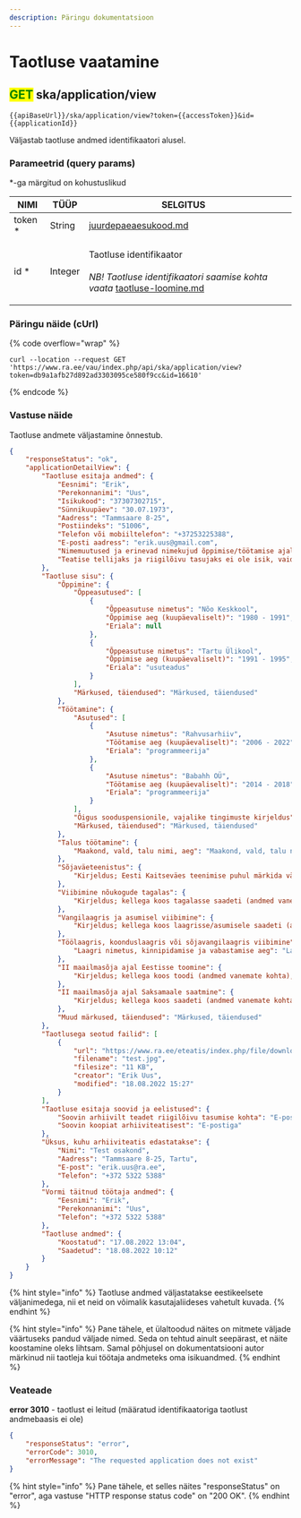 ```yaml
---
description: Päringu dokumentatsioon
---
```


# Taotluse vaatamine

## <mark style="color:green;">GET</mark> ska/application/view

```
{{apiBaseUrl}}/ska/application/view?token={{accessToken}}&id={{applicationId}}
```

Väljastab taotluse andmed identifikaatori alusel.

### Parameetrid (query params)

\*-ga märgitud on kohustuslikud

| NIMI     | TÜÜP    | SELGITUS                                                                                                                                                                    |   |
| -------- | ------- | --------------------------------------------------------------------------------------------------------------------------------------------------------------------------- | - |
| token \* | String  | [juurdepaeaesukood.md](../../juurdepaeaesukood.md "mention")                                                                                                                |   |
| id \*    | Integer | <p>Taotluse identifikaator<br><br><em>NB! Taotluse identifikaatori saamise kohta vaata</em> <a data-mention href="taotluse-loomine.md">taotluse-loomine.md</a><em></em></p> |   |

### Päringu näide (cUrl)

{% code overflow="wrap" %}
```shell
curl --location --request GET 'https://www.ra.ee/vau/index.php/api/ska/application/view?token=db9a1afb27d892ad3303095ce580f9cc&id=16610'
```
{% endcode %}

### Vastuse näide

Taotluse andmete väljastamine õnnestub.&#x20;

```json
{
    "responseStatus": "ok",
    "applicationDetailView": {
        "Taotluse esitaja andmed": {
            "Eesnimi": "Erik",
            "Perekonnanimi": "Uus",
            "Isikukood": "37307302715",
            "Sünnikuupäev": "30.07.1973",
            "Aadress": "Tammsaare 8-25",
            "Postiindeks": "51006",
            "Telefon või mobiiltelefon": "+37253225388",
            "E-posti aadress": "erik.uus@gmail.com",
            "Nimemuutused ja erinevad nimekujud õppimise/töötamise ajal": "Uks, Uss",
            "Teatise tellijaks ja riigilõivu tasujaks ei ole isik, vaid": "Test osakond"
        },
        "Taotluse sisu": {
            "Õppimine": {
                "Õppeasutused": [
                    {
                        "Õppeasutuse nimetus": "Nõo Keskkool",
                        "Õppimise aeg (kuupäevaliselt)": "1980 - 1991",
                        "Eriala": null
                    },
                    {
                        "Õppeasutuse nimetus": "Tartu Ülikool",
                        "Õppimise aeg (kuupäevaliselt)": "1991 - 1995",
                        "Eriala": "usuteadus"
                    }
                ],
                "Märkused, täiendused": "Märkused, täiendused"
            },
            "Töötamine": {
                "Asutused": [
                    {
                        "Asutuse nimetus": "Rahvusarhiiv",
                        "Töötamise aeg (kuupäevaliselt)": "2006 - 2022",
                        "Eriala": "programmeerija"
                    },
                    {
                        "Asutuse nimetus": "Babahh OÜ",
                        "Töötamise aeg (kuupäevaliselt)": "2014 - 2018",
                        "Eriala": "programmeerija"
                    }
                ],
                "Õigus sooduspensionile, vajalike tingimuste kirjeldus": "Õigus sooduspensionile, vajalike tingimuste kirjeldus",
                "Märkused, täiendused": "Märkused, täiendused"
            },
            "Talus töötamine": {
                "Maakond, vald, talu nimi, aeg": "Maakond, vald, talu nimi, aeg"
            },
            "Sõjaväeteenistus": {
                "Kirjeldus; Eesti Kaitseväes teenimise puhul märkida väeosa ja teenimise aeg, Saksa sõjaväes teenimise puhul kõik teadaolevad andmed": "Kirjeldus; Eesti Kaitseväes teenimise puhul märkida väeosa ja teenimise aeg, Saksa sõjaväes teenimise puhul kõik teadaolevad andmed"
            },
            "Viibimine nõukogude tagalas": {
                "Kirjeldus; kellega koos tagalasse saadeti (andmed vanemate kohta) ja märkida kõik teadaolevad andmed": "Kirjeldus; kellega koos tagalasse saadeti (andmed vanemate kohta) ja märkida kõik teadaolevad andmed"
            },
            "Vangilaagris ja asumisel viibimine": {
                "Kirjeldus; kellega koos laagrisse/asumisele saadeti (andmed vanemate kohta), millal ja kelle poolt karistatud, karistuse kandmise aeg ja koht, vabanemise aeg": "Kirjeldus; kellega koos laagrisse/asumisele saadeti (andmed vanemate kohta), millal ja kelle poolt karistatud, karistuse kandmise aeg ja koht, vabanemise aeg"
            },
            "Töölaagris, koonduslaagris või sõjavangilaagris viibimine": {
                "Laagri nimetus, kinnipidamise ja vabastamise aeg": "Laagri nimetus, kinnipidamise ja vabastamise aeg"
            },
            "II maailmasõja ajal Eestisse toomine": {
                "Kirjeldus; kellega koos toodi (andmed vanemate kohta), toomise aeg ja koht, laagrite nimed ja kinnipidamisaeg, kuhu suunati elama ja tööle": "Kirjeldus; kellega koos toodi (andmed vanemate kohta), toomise aeg ja koht, laagrite nimed ja kinnipidamisaeg, kuhu suunati elama ja tööle"
            },
            "II maailmasõja ajal Saksamaale saatmine": {
                "Kirjeldus; kellega koos saadeti (andmed vanemate kohta), kust ja millal saadeti, laagrite nimed, töökohad Saksamaal, Eestisse naasmise aeg ja koht": "Kirjeldus; kellega koos saadeti (andmed vanemate kohta), kust ja millal saadeti, laagrite nimed, töökohad Saksamaal, Eestisse naasmise aeg ja koht"
            },
            "Muud märkused, täiendused": "Märkused, täiendused"
        },
        "Taotlusega seotud failid": [
            {
                "url": "https://www.ra.ee/eteatis/index.php/file/download?code=yD0FmubzIzi8BAj8",
                "filename": "test.jpg",
                "filesize": "11 KB",
                "creator": "Erik Uus",
                "modified": "18.08.2022 15:27"
            }
        ],
        "Taotluse esitaja soovid ja eelistused": {
            "Soovin arhiivilt teadet riigilõivu tasumise kohta": "E-postiga",
            "Soovin koopiat arhiiviteatisest": "E-postiga"
        },
        "Üksus, kuhu arhiiviteatis edastatakse": {
            "Nimi": "Test osakond",
            "Aadress": "Tammsaare 8-25, Tartu",
            "E-post": "erik.uus@ra.ee",
            "Telefon": "+372 5322 5388"
        },
        "Vormi täitnud töötaja andmed": {
            "Eesnimi": "Erik",
            "Perekonnanimi": "Uus",
            "Telefon": "+372 5322 5388"
        },
        "Taotluse andmed": {
            "Koostatud": "17.08.2022 13:04",
            "Saadetud": "18.08.2022 10:12"
        }
    }
}
```

{% hint style="info" %}
Taotluse andmed väljastatakse eestikeelsete väljanimedega, nii et neid on võimalik kasutajaliideses vahetult kuvada.
{% endhint %}

{% hint style="info" %}
Pane tähele, et ülaltoodud näites on mitmete väljade väärtuseks pandud väljade nimed. Seda on tehtud ainult seepärast, et näite koostamine oleks lihtsam. Samal põhjusel on dokumentatsiooni autor märkinud nii taotleja kui töötaja andmeteks oma isikuandmed.
{% endhint %}

### Veateade

**error 3010** - taotlust ei leitud (määratud identifikaatoriga taotlust andmebaasis ei ole)

```json
{
    "responseStatus": "error",
    "errorCode": 3010,
    "errorMessage": "The requested application does not exist"
}
```

{% hint style="info" %}
Pane tähele, et selles näites "responseStatus" on "error", aga vastuse "HTTP response status code" on "200 OK".
{% endhint %}

